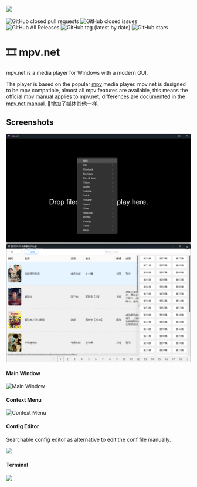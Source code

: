 
![](docs/img/mpvnet.png)

![GitHub closed pull requests](https://img.shields.io/github/issues-pr-closed/stax76/mpv.net) ![GitHub closed issues](https://img.shields.io/github/issues-closed/stax76/mpv.net) ![GitHub All Releases](https://img.shields.io/github/downloads/stax76/mpv.net/total) ![GitHub tag (latest by date)](https://img.shields.io/github/tag-date/stax76/mpv.net) ![GitHub stars](https://img.shields.io/github/stars/stax76/mpv.net)

🎞 mpv.net
==========

mpv.net is a media player for Windows with a modern GUI.

The player is based on the popular [mpv](https://mpv.io) media player.
mpv.net is designed to be mpv compatible, almost all mpv features are available,
this means the official [mpv manual](https://mpv.io/manual/master/) applies to mpv.net,
differences are documented in the [mpv.net manual](docs/manual.md#differences-compared-to-mpv).
🍉增加了媒体其他一样.


Screenshots
-----------
![image](https://github.com/liaozjun/mpv.net.add/blob/main/images/1.png?raw=true)
![image](https://github.com/liaozjun/mpv.net.add/blob/main/images/2.png?raw=true)

#### Main Window

![Main Window](docs/img/Main.webp)


#### Context Menu

![Context Menu](docs/img/Menu.webp)


#### Config Editor

Searchable config editor as alternative to edit the conf file manually.

![](docs/img/ConfEditor.webp)


#### Terminal

![](docs/img/Terminal.webp)
